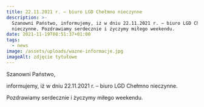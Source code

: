 ```yaml
---
title: 22.11.2021 r. – biuro LGD Chełmno nieczynne
description: >-
  Szanowni Państwo, informujemy, iż w dniu 22.11.2021 r. – biuro LGD Chełmno
  nieczynne. Pozdrawiamy serdecznie i życzymy miłego weekendu.
date: 2021-11-19T08:51:37+01:00
tags:
  - news
image: /assets/uploads/wazne-informacje.jpg
imageAlt: zdjęcie tytułowe
---
```

Szanowni Państwo,



informujemy, iż w dniu 22.11.2021 r. – biuro LGD Chełmno nieczynne.



Pozdrawiamy serdecznie i życzymy miłego weekendu.
